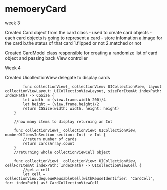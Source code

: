 # memoeryCard
week 3

Created Card object from the card class
    - used  to create card objects
    - each card objects is going to represent a card
    - store infomation 
            a.image for the card
            b.the status of that card
                1.flipped or not
                2.matched or not 
            
Created CardModel class
    responsible for creating a randomize list of card object and passing back
View controller


Week 4

Created UicollectionView delegate to display cards
```   
        func collectionView(_ collectionView: UICollectionView, layout collectionViewLayout: UICollectionViewLayout, sizeForItemAt indexPath: IndexPath) -> CGSize {
        let width  = (view.frame.width-200)/4
        let height = (view.frame.height)/2
        return CGSize(width: width, height: height)
    }

    //how many items to display returning an Int
    
    func collectionView(_ collectionView: UICollectionView, numberOfItemsInSection section: Int) -> Int {
        //return number of cards
        return cardsArray.count
    }
    //returning whole collectionViewCell object
    
    func collectionView(_ collectionView: UICollectionView, cellForItemAt indexPath: IndexPath) -> UICollectionViewCell {
        //get a cell
        let cell = collectionView.dequeueReusableCell(withReuseIdentifier: "CardCell", for: indexPath) as! CardCollectionViewCell
```
